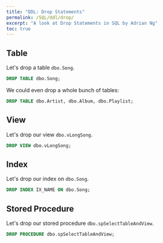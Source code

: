 ```yaml
---
title: "DDL: Drop Statements"
permalink: /SQL/ddl/drop/
excerpt: "A look at Drop Statements in SQL by Adrian Ng"
toc: true
---
```


## Table

Let's drop a table `dbo.Song`.

```sql
DROP TABLE dbo.Song;
```
We could even drop a whole bunch of tables:

```sql
DROP TABLE dbo.Artist, dbo.Album, dbo.Playlist;
```

## View

Let's drop our view `dbo.vLongSong`.

```sql
DROP VIEW dbo.vLongSong;
```

## Index

Let's drop our index on `dbo.Song`.

```sql
DROP INDEX IX_NAME ON dbo.Song;
```
## Stored Procedure

Let's drop our stored procedure `dbo.spSelectTableAndView`.

```sql
DROP PROCEDURE dbo.spSelectTableAndView;
```
